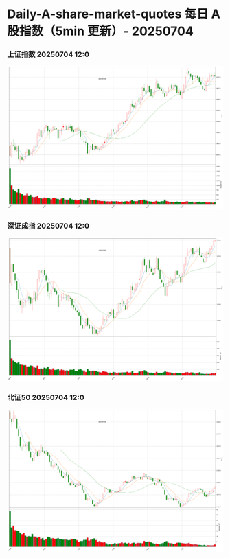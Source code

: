 
# Daily-A-share-market-quotes 每日 A 股指数（5min 更新）- 20250704

### 上证指数 20250704 12:0
![](./fig/2025/7/20250704-sh000001.png)

### 深证成指 20250704 12:0
![](./fig/2025/7/20250704-sz399001.png)

### 北证50 20250704 12:0
![](./fig/2025/7/20250704-bj899050.png)
